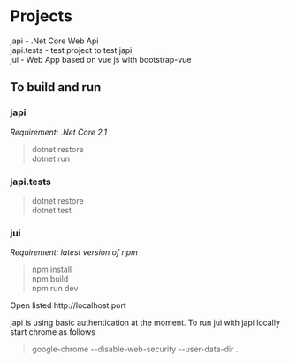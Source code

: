 <h1>Projects</h1>

japi - .Net Core Web Api<br>
japi.tests - test project to test japi<br>
jui - Web App based on vue js with bootstrap-vue<br>

<h2>To build and run</h2>

<h3>japi</h3>

<i>Requirement: .Net Core 2.1</i>

>dotnet restore<br>
>dotnet run

<h3>japi.tests</h3>

>dotnet restore<br>
>dotnet test

<h3>jui</h3>

<i>Requirement: latest version of npm</i>

>npm install<br>
>npm build<br>
>npm run dev

Open listed http://localhost:port

japi is using basic authentication at the moment. To run jui with japi locally start chrome as follows 

>google-chrome --disable-web-security --user-data-dir .

